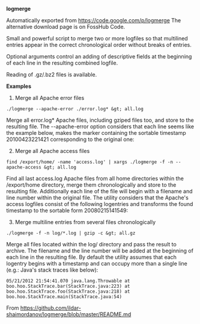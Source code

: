 <strong>logmerge</strong>

Automatically exported from https://code.google.com/p/logmerge The alternative download page is on FossHub Code.

Small and powerful script to merge two or more logfiles so that multilined entries appear in the correct chronological order without breaks of entries.

Optional arguments control an adding of descriptive fields at the beginning of each line in the resulting combined logfile.

Reading of .gz/.bz2 files is available.

<strong>Examples</strong>


1. Merge all Apache error files

`./logmerge --apache-error ./error.log* &gt; all.log`

Merge all error.log* Apache files, including gziped files too, and store to the resulting file. The --apache-error option considers that each line seems like the example below, makes the marker containing the sortable timestamp 20100423221421 corresponding to the original one:


2. Merge all Apache access files

`find /export/home/ -name 'access.log' | xargs ./logmerge -f -n --apache-access &gt; all.log`

Find all last access.log Apache files from all home directories within the /export/home directory, merge them chronologically and store to the resulting file. Additionally each line of the file will begin with a filename and line number within the original file. The utility considers that the Apache's access logfiles consist of the following logentries and transforms the found timestamp to the sortable form 20080215141549:


3. Merge multiline entries from several files chronologically

`./logmerge -f -n log/*.log | gzip -c &gt; all.gz`

Merge all files located within the log/ directory and pass the result to archive. The filename and the line number will be added at the beginning of each line in the resulting file. By default the utility assumes that each logentry begins with a timestamp and can occupy more than a single line (e.g.: Java's stack traces like below):

`05/21/2012 21:54:41.070 java.lang.Throwable
at boo.hoo.StackTrace.bar(StackTrace.java:223)
at boo.hoo.StackTrace.foo(StackTrace.java:218)
at boo.hoo.StackTrace.main(StackTrace.java:54)`


From https://github.com/ildar-shaimordanov/logmerge/blob/master/README.md
